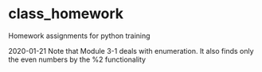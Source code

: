 # class_homework
Homework assignments for python training

2020-01-21
Note that Module 3-1 deals with enumeration. It also finds only the even numbers by the %2 functionality